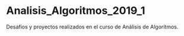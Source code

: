 # Analisis_Algoritmos_2019_1
Desafios y proyectos realizados en el curso de Análisis de Algorítmos.
